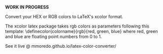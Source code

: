 **WORK IN PROGRESS**

Convert your HEX or RGB colors to LaTeX's xcolor format.

The xcolor latex package takes rgb colors as parameters following this template: \definecolor{colorname}{rgb}{red, green, blue} where red, green and blue are floating point numbers from 0 to 1.

See it live @ mmoredo.github.io/latex-color-converter/

